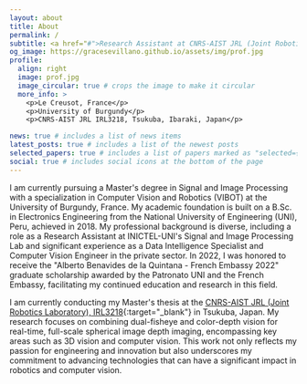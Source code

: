 ```yaml
---
layout: about
title: About
permalink: /
subtitle: <a href="#">Research Assistant at CNRS-AIST JRL (Joint Robotics Laboratory)</a>. B.Sc. in Electronics Engineering
og_image: https://gracesevillano.github.io/assets/img/prof.jpg
profile:
  align: right
  image: prof.jpg
  image_circular: true # crops the image to make it circular
  more_info: >
    <p>Le Creusot, France</p>
    <p>University of Burgundy</p>
    <p>CNRS-AIST JRL IRL3218, Tsukuba, Ibaraki, Japan</p>

news: true # includes a list of news items
latest_posts: true # includes a list of the newest posts
selected_papers: true # includes a list of papers marked as "selected={true}"
social: true # includes social icons at the bottom of the page
---
```


I am currently pursuing a Master's degree in Signal and Image Processing with a specialization in Computer Vision and Robotics (VIBOT) at the University of Burgundy, France. My academic foundation is built on a B.Sc. in Electronics Engineering from the National University of Engineering (UNI), Peru, achieved in 2018. My professional background is diverse, including a role as a Research Assistant at INICTEL-UNI's Signal and Image Processing Lab and significant experience as a Data Intelligence Specialist and Computer Vision Engineer in the private sector. In 2022, I was honored to receive the "Alberto Benavides de la Quintana - French Embassy 2022" graduate scholarship awarded by the Patronato UNI and the French Embassy, facilitating my continued education and research in this field.

I am currently conducting my Master's thesis at the [CNRS-AIST JRL (Joint Robotics Laboratory), IRL3218](https://unit.aist.go.jp/jrl-22022/en/){:target="\_blank"} in Tsukuba, Japan. My research focuses on combining dual-fisheye and color-depth vision for real-time, full-scale spherical image depth imaging, encompassing key areas such as 3D vision and computer vision. This work not only reflects my passion for engineering and innovation but also underscores my commitment to advancing technologies that can have a significant impact in robotics and computer vision.
